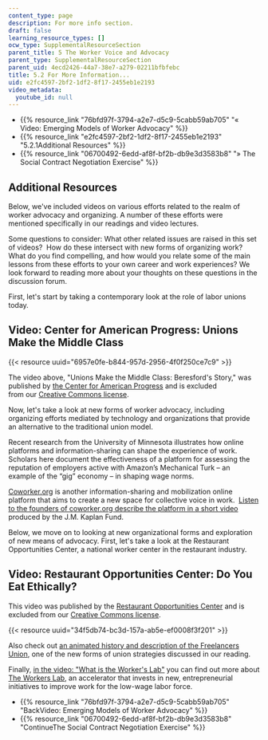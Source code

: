 ```yaml
---
content_type: page
description: For more info section.
draft: false
learning_resource_types: []
ocw_type: SupplementalResourceSection
parent_title: 5 The Worker Voice and Advocacy
parent_type: SupplementalResourceSection
parent_uid: 4ecd2426-44a7-38e7-a279-02211bfbfebc
title: 5.2 For More Information...
uid: e2fc4597-2bf2-1df2-8f17-2455eb1e2193
video_metadata:
  youtube_id: null
---
```

- {{% resource_link "76bfd97f-3794-a2e7-d5c9-5cabb59ab705" "« Video: Emerging Models of Worker Advocacy" %}}
- {{% resource_link "e2fc4597-2bf2-1df2-8f17-2455eb1e2193" "5.2.1Additional Resources" %}}
- {{% resource_link "06700492-6edd-af8f-bf2b-db9e3d3583b8" "» The Social Contract Negotiation Exercise" %}}

## Additional Resources

Below, we've included videos on various efforts related to the realm of worker advocacy and organizing. A number of these efforts were mentioned specifically in our readings and video lectures.

Some questions to consider: What other related issues are raised in this set of videos?  How do these intersect with new forms of organizing work?  What do you find compelling, and how would you relate some of the main lessons from these efforts to your own career and work experiences? We look forward to reading more about your thoughts on these questions in the discussion forum.

First, let's start by taking a contemporary look at the role of labor unions today.

## Video: Center for American Progress: Unions Make the Middle Class

{{< resource uuid="6957e0fe-b844-957d-2956-4f0f250ce7c9" >}}

The video above, "Unions Make the Middle Class: Beresford's Story," was published by [the Center for American Progress](http://www.americanprogress.org) and is excluded from our [Creative Commons license](/terms/#cc).

Now, let's take a look at new forms of worker advocacy, including organizing efforts mediated by technology and organizations that provide an alternative to the traditional union model.

Recent research from the University of Minnesota illustrates how online platforms and information-sharing can shape the experience of work. Scholars here document the effectiveness of a platform for assessing the reputation of employers active with Amazon’s Mechanical Turk – an example of the “gig” economy – in shaping wage norms. 

[Coworker.org](https://www.coworker.org/) is another information-sharing and mobilization online platform that aims to create a new space for collective voice in work.  [Listen to the founders of coworker.org describe the platform in a short video](http://www.jmkfund.org/awardee/michelle-miller-and-jess-kutch/) produced by the J.M. Kaplan Fund.

Below, we move on to looking at new organizational forms and exploration of new means of advocacy. First, let's take a look at the Restaurant Opportunities Center, a national worker center in the restaurant industry.

## Video: Restaurant Opportunities Center: Do You Eat Ethically?

This video was published by the [Restaurant Opportunities Center](https://www.youtube.com/watch?v=LZEUwvIHdSs&feature=youtu.be) and is excluded from our [Creative Commons license](/terms/#cc).

{{< resource uuid="34f5db74-bc3d-157a-ab5e-ef0008f3f201" >}}

Also check out [an animated history and description of the Freelancers Union](https://youtu.be/bHwMf5yj2AU?list=UUsOa9fR2xKqXtqgPYe5CMHw), one of the new forms of union strategies discussed in our reading.

Finally, [in the video: "What is the Worker's Lab"](https://youtu.be/Zg9KQUbkS54) you can find out more about [The Workers Lab](http://theworkerslab.com/), an accelerator that invests in new, entrepreneurial initiatives to improve work for the low-wage labor force.

- {{% resource_link "76bfd97f-3794-a2e7-d5c9-5cabb59ab705" "BackVideo: Emerging Models of Worker Advocacy" %}}
- {{% resource_link "06700492-6edd-af8f-bf2b-db9e3d3583b8" "ContinueThe Social Contract Negotiation Exercise" %}}